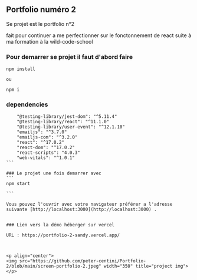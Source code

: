 ## Portfolio numéro 2 

Se projet est le portfolio n°2 

fait pour continuer a me perfectionner sur le fonctonnement de react suite à ma formation à la wild-code-school 


### Pour demarrer se projet il faut d'abord faire 

``` 
npm install 

ou 

npm i

```
### dependencies

````
    "@testing-library/jest-dom": "^5.11.4"
    "@testing-library/react": "^11.1.0"
    "@testing-library/user-event": "^12.1.10"
    "emailjs": "^3.7.0"
    "emailjs-com": "^3.2.0"
    "react": "^17.0.2"
    "react-dom": "^17.0.2"
    "react-scripts": "4.0.3"
    "web-vitals": "^1.0.1"
```

### Le projet une fois demarrer avec 
```
npm start

```

Vous pouvez l'ouvrir avec votre navigateur préférer a l'adresse suivante [http://localhost:3000](http://localhost:3000) .


### Lien vers la démo héberger sur vercel 

URL : https://portfolio-2-sandy.vercel.app/



<p align="center">
<img src="https://github.com/peter-centini/Portfolio-2/blob/main/screen-portfolio-2.jpeg" width="350" title="project img">
</p>
